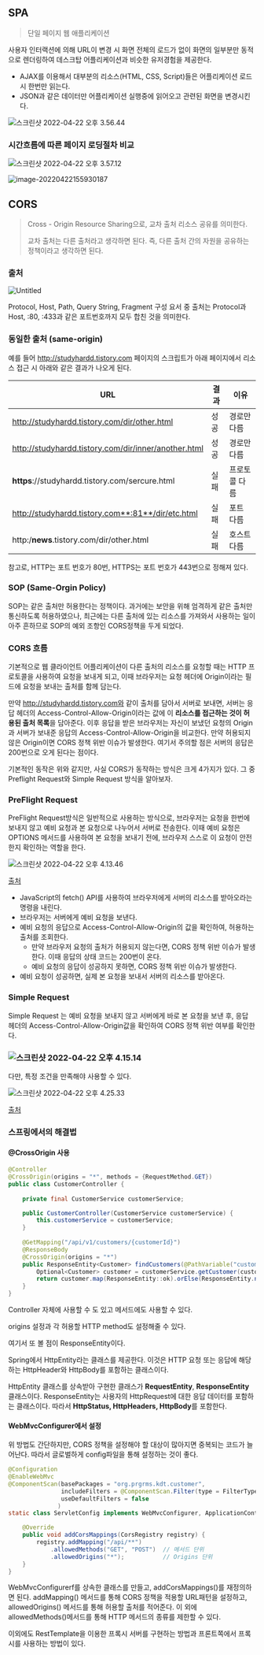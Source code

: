 ## SPA

> 단일 페이지 웹 애플리케이션 

사용자 인터랙션에 의해 URL이 변경 시 화면 전체의 로드가 없이 화면의 일부분만 동적으로 렌더링하여 데스크탑 어플리케이션과 비슷한 유저경험을 제공한다. 

- AJAX를 이용해서 대부분의 리소스(HTML, CSS, Script)들은 어플리케이션  로드시 한번만 읽는다. 
- JSON과 같은 데이터만 어플리케이션 실행중에 읽어오고 관련된 화면을 변경시킨다.

![스크린샷 2022-04-22 오후 3.56.44](https://tva1.sinaimg.cn/large/e6c9d24egy1h1ii98euw6j211a0gujtc.jpg)



### 시간흐름에 따른 페이지 로딩절차 비교

![스크린샷 2022-04-22 오후 3.57.12](https://tva1.sinaimg.cn/large/e6c9d24egy1h1ii9pry5mj21020ggwgf.jpg)

![image-20220422155930187](https://tva1.sinaimg.cn/large/e6c9d24egy1h1iic2zzxdj20z20jcad4.jpg)



## CORS 

> Cross - Origin Resource Sharing으로, 교차 출처 리소스 공유를 의미한다.
>
> 교차 출처는 다른 출처라고 생각하면 된다. 즉, 다른 출처 간의 자원을 공유하는 정책이라고 생각하면 된다.



### 출처 

![Untitled](https://www.notion.so/image/https%3A%2F%2Fs3-us-west-2.amazonaws.com%2Fsecure.notion-static.com%2Fa78e5cbf-1bc0-45cd-abab-111eca5e1f49%2FUntitled.png?table=block&id=4f57490f-615e-422c-ab24-1b878a5dc08c&spaceId=b453bd85-cb15-44b5-bf2e-580aeda8074e&width=2000&userId=80352c12-65a4-4562-9a36-2179ed0dfffb&cache=v2)

Protocol, Host, Path, Query String, Fragment 구성 요서 중 출처는 Protocol과 Host, :80, :433과 같은 포트번호까지 모두 합친 것을 의미한다. 



### 동일한 출처 (same-origin)

예를 들어 http://studyhardd.tistory.com 페이지의 스크립트가 아래 페이지에서 리소스 접근 시 아래와 같은 결과가 나오게 된다.

| URL                                                  | 결과 | 이유          |
| ---------------------------------------------------- | ---- | ------------- |
| http://studyhardd.tistory.com/dir/other.html         | 성공 | 경로만 다름   |
| http://studyhardd.tistory.com/dir/inner/another.html | 성공 | 경로만 다름   |
| **https**://studyhardd.tistory.com/sercure.html      | 실패 | 프로토콜 다름 |
| http://studyhardd.tistory.com**:81**/dir/etc.html    | 실패 | 포트 다름     |
| http:/**news**.tistory.com/dir/other.html            | 실패 | 호스트 다름   |

참고로, HTTP는 포트 번호가 80번, HTTPS는 포트 번호가 443번으로 정해져 있다.



### SOP (Same-Orgin Policy)

SOP는 같은 출처만 허용한다는 정책이다. 과거에는 보안을 위해 엄격하게 같은 출처만 통신하도록 허용하였으나, 최근에는 다른 출처에 있는 리소스를 가져와서 사용하는 일이 아주 흔하므로 SOP의 예외 조항인 CORS정책을 두게 되었다.



### CORS 흐름 

기본적으로 웹 클라이언트 어플리케이션이 다른 출처의 리소스를 요청할 때는 HTTP 프로토콜을 사용하여 요청을 보내게 되고, 이때 브라우저는 요청 헤더에 Origin이라는 필드에 요청을 보내는 출처를 함께 담는다.

만약  http://studyhardd.tistory.com와 같이 출처를 담아서 서버로 보내면, 서버는 응답 헤더의 Access-Control-Allow-Origin이라는 값에 이 **리소스를 접근하는 것이 허용된 출처 목록**을 담아준다. 이후 응답을 받은 브라우저는 자신이 보냈던 요청의 Origin과 서버가 보내준 응답의 Access-Control-Allow-Origin을 비교한다. 만약 허용되지 않은 Origin이면 CORS 정책 위반 이슈가 발생한다. 여기서 주의할 점은 서버의 응답은 200번으로 오게 된다는 점이다.



기본적인 동작은 위와 같지만, 사실 CORS가 동작하는 방식은 크게 4가지가 있다. 그 중 Preflight Request와 Simple Request 방식을 알아보자.

### PreFlight Request 

PreFlight Request방식은 일반적으로 사용하는 방식으로, 브라우저는 요청을 한번에 보내지 않고 예비 요청과 본 요청으로 나누어서 서버로 전송한다. 이때 예비 요청은 OPTIONS 메서드를 사용하여 본 요청을 보내기 전에, 브라우저 스스로 이 요청이 안전한지 확인하는 역할을 한다.

![스크린샷 2022-04-22 오후 4.13.46](https://tva1.sinaimg.cn/large/e6c9d24egy1h1iiqylkbfj20za0litag.jpg)

[출처](https://velog.io/@sangmin7648/SOP-CORS)

- JavaScript의 fetch() API를 사용하여 브라우저에게 서버의 리소스를 받아오라는 명령을 내린다. 
- 브라우저는 서버에게 예비 요청을 보낸다. 
- 예비 요청의 응답으로 Access-Control-Allow-Origin의 값을 확인하여, 허용하는 출처를 조회한다. 
	- 만약 브라우저 요청의 출처가 허용되지 않는다면, CORS 정책 위반 이슈가 발생한다. 이때 응답의 상태 코드는 200번이 온다. 
	- 예비 요청의 응답이 성공하지 못하면, CORS 정책 위반 이슈가 발생한다. 
- 예비 요청이 성공하면, 실제 본 요청을 보내서 서버의 리소스를 받아온다.



### Simple Request 

Simple Request 는 예비 요청을 보내지 않고 서버에게 바로 본 요청을 보낸 후, 응답 헤더의 Access-Control-Allow-Origin값을 확인하여 CORS 정책 위반 여부를 확인한다.

### ![스크린샷 2022-04-22 오후 4.15.14](https://tva1.sinaimg.cn/large/e6c9d24egy1h1iisi3sd7j20w40fcq3t.jpg)

다만, 특정 조건을 만족해야 사용할 수 있다. 

![스크린샷 2022-04-22 오후 4.25.33](https://tva1.sinaimg.cn/large/e6c9d24egy1h1ij37ofnsj20vq0pgmzx.jpg)

[출처](https://developer.mozilla.org/ko/docs/Web/HTTP/CORS)



### 스프링에서의 해결법 

#### @CrossOrigin 사용 

```java
@Controller
@CrossOrigin(origins = "*", methods = {RequestMethod.GET})
public class CustomerController {
    
    private final CustomerService customerService;

    public CustomerController(CustomerService customerService) {
        this.customerService = customerService;
    }
    
    @GetMapping("/api/v1/customers/{customerId}")
    @ResponseBody
    @CrossOrigin(origins = "*")
    public ResponseEntity<Customer> findCustomers(@PathVariable("customerId") UUID customerId) {
        Optional<Customer> customer = customerService.getCustomer(customerId);
        return customer.map(ResponseEntity::ok).orElse(ResponseEntity.notFound().build());
    }
}
```

Controller 자체에 사용할 수 도 있고 메서드에도 사용할 수 있다. 

origins 설정과 각 허용할 HTTP method도 설정해줄 수 있다.

여기서 또 볼 점이 ResponseEntity이다. 

Spring에서 HttpEntity라는 클래스를 제공한다. 이것은 HTTP 요청 또는 응답에 해당하는 HttpHeader와 HttpBody를 포함하는 클래스이다. 

HttpEntity 클래스를 상속받아 구현한 클래스가 **RequestEntity**, **ResponseEntity** 클래스이다. ResponseEntity는 사용자의 HttpRequest에 대한 응답 데이터를 포함하는 클래스이다. 따라서 **HttpStatus, HttpHeaders, HttpBody**를 포함한다. 



#### WebMvcConfigurer에서 설정 

위 방법도 간단하지만, CORS 정책을 설정해야 할 대상이 많아지면 중복되는 코드가 늘어난다. 따라서 글로벌하게 config파일을 통해 설정하는 것이 좋다. 

```java
@Configuration
@EnableWebMvc
@ComponentScan(basePackages = "org.prgrms.kdt.customer",
               includeFilters = @ComponentScan.Filter(type = FilterType.ASSIGNABLE_TYPE, value = CustomerController.class),
               useDefaultFilters = false
              )
static class ServletConfig implements WebMvcConfigurer, ApplicationContextAware {

    @Override
    public void addCorsMappings(CorsRegistry registry) {
        registry.addMapping("/api/**")
            .allowedMethods("GET", "POST")  // 메서드 단위
            .allowedOrigins("*");           // Origins 단위
    }
}
```

WebMvcConfigurerf를 상속한 클래스를 만들고, addCorsMappings()를 재정의하면 된다. addMapping() 메서드를 통해 CORS 정책을 적용할 URL패턴을 설정하고, allowedOrigins() 메서드를 통해 허용할 출처를 적어준다. 이 외에 allowedMethods()메서드를 통해 HTTP 메서드의 종류를 제한할 수 있다. 



이외에도 RestTemplate을 이용한 프록시 서버를 구현하는 방법과 프론트쪽에서 프록시를 사용하는 방법이 있다.